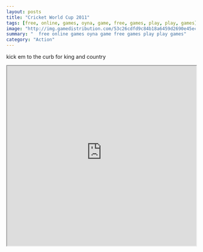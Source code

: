 ```yaml
---
layout: posts
title: "Cricket World Cup 2011"
tags: [free, online, games, oyna, game, free, games, play, play, games]
image: "http://img.gamedistribution.com/53c26cdfd9c84b18a6459d2690e45ec0.jpg"
summary: "  free online games oyna game free games play play games"
category: "Action"
---
```


kick em to the curb for king and country

<iframe width="100%" height="480px;" src="http://flash.gamedistribution.com?game=53c26cdfd9c84b18a6459d2690e45ec0"></iframe>